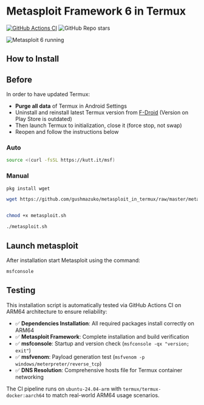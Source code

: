 # Metasploit Framework 6 in Termux
[![GitHub Actions CI](https://github.com/gushmazuko/metasploit_in_termux/actions/workflows/termux-metasploit-arm64.yml/badge.svg)](https://github.com/gushmazuko/metasploit_in_termux/actions/workflows/termux-metasploit-arm64.yml) ![GitHub Repo stars](https://img.shields.io/github/stars/gushmazuko/metasploit_in_termux?style=social)

![Metasploit 6 running](https://i.imgur.com/yLFQhvP.png)

## How to Install
## Before

In order to have updated Termux:
- **Purge all data** of Termux in Android Settings
- Uninstall and reinstall latest Termux version from [F-Droid](https://f-droid.org/en/packages/com.termux/) (Version on Play Store is outdated)
- Then launch Termux to initialization, close it (force stop, not swap)
- Reopen and follow the instructions below

### Auto
```bash
source <(curl -fsSL https://kutt.it/msf)
```

### Manual
```bash
pkg install wget

wget https://github.com/gushmazuko/metasploit_in_termux/raw/master/metasploit.sh


chmod +x metasploit.sh

./metasploit.sh
```

## Launch metasploit
After installation start Metasploit using the command:
```bash
msfconsole
```

## Testing
This installation script is automatically tested via GitHub Actions CI on ARM64 architecture to ensure reliability:

- ✅ **Dependencies Installation**: All required packages install correctly on ARM64
- ✅ **Metasploit Framework**: Complete installation and build verification
- ✅ **msfconsole**: Startup and version check (`msfconsole -qx "version; exit"`)
- ✅ **msfvenom**: Payload generation test (`msfvenom -p windows/meterpreter/reverse_tcp`)
- ✅ **DNS Resolution**: Comprehensive hosts file for Termux container networking

The CI pipeline runs on `ubuntu-24.04-arm` with `termux/termux-docker:aarch64` to match real-world ARM64 usage scenarios.
